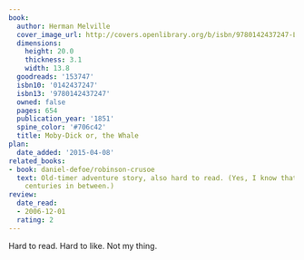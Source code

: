 ```yaml
---
book:
  author: Herman Melville
  cover_image_url: http://covers.openlibrary.org/b/isbn/9780142437247-L.jpg
  dimensions:
    height: 20.0
    thickness: 3.1
    width: 13.8
  goodreads: '153747'
  isbn10: '0142437247'
  isbn13: '9780142437247'
  owned: false
  pages: 654
  publication_year: '1851'
  spine_color: '#706c42'
  title: Moby-Dick or, the Whale
plan:
  date_added: '2015-04-08'
related_books:
- book: daniel-defoe/robinson-crusoe
  text: Old-timer adventure story, also hard to read. (Yes, I know that there are
    centuries in between.)
review:
  date_read:
  - 2006-12-01
  rating: 2
---
```


Hard to read. Hard to like. Not my thing.
